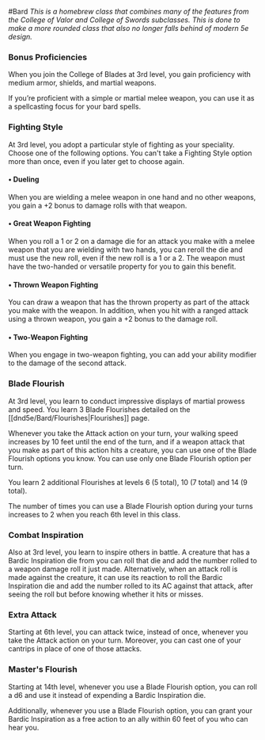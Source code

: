 #Bard
*This is a homebrew class that combines many of the features from the College of Valor and College of Swords subclasses. This is done to make a more rounded class that also no longer falls behind of modern 5e design.*

### Bonus Proficiencies
When you join the College of Blades at 3rd level, you gain proficiency with medium armor, shields, and martial weapons.

If you’re proficient with a simple or martial melee weapon, you can use it as a spellcasting focus for your bard spells.

### Fighting Style
At 3rd level, you adopt a particular style of fighting as your speciality. Choose one of the following options. You can't take a Fighting Style option more than once, even if you later get to choose again.

#### • Dueling
When you are wielding a melee weapon in one hand and no other weapons, you gain a +2 bonus to damage rolls with that weapon.

#### • Great Weapon Fighting
When you roll a 1 or 2 on a damage die for an attack you make with a melee weapon that you are wielding with two hands, you can reroll the die and must use the new roll, even if the new roll is a 1 or a 2. The weapon must have the two-handed or versatile property for you to gain this benefit.

#### • Thrown Weapon Fighting
You can draw a weapon that has the thrown property as part of the attack you make with the weapon.
In addition, when you hit with a ranged attack using a thrown weapon, you gain a +2 bonus to the damage roll.

#### • Two-Weapon Fighting
When you engage in two-weapon fighting, you can add your ability modifier to the damage of the second attack.

### Blade Flourish
At 3rd level, you learn to conduct impressive displays of martial prowess and speed. You learn 3 Blade Flourishes detailed on the [[dnd5e/Bard/Flourishes\|Flourishes]] page.

Whenever you take the Attack action on your turn, your walking speed increases by 10 feet until the end of the turn, and if a weapon attack that you make as part of this action hits a creature, you can use one of the Blade Flourish options you know. You can use only one Blade Flourish option per turn.

You learn 2 additional Flourishes at levels 6 (5 total), 10 (7 total) and 14 (9 total).

The number of times you can use a Blade Flourish option during your turns increases to 2 when you reach 6th level in this class.

### Combat Inspiration
Also at 3rd level, you learn to inspire others in battle. A creature that has a Bardic Inspiration die from you can roll that die and add the number rolled to a weapon damage roll it just made. Alternatively, when an attack roll is made against the creature, it can use its reaction to roll the Bardic Inspiration die and add the number rolled to its AC against that attack, after seeing the roll but before knowing whether it hits or misses.

### Extra Attack
Starting at 6th level, you can attack twice, instead of once, whenever you take the Attack action on your turn. Moreover, you can cast one of your cantrips in place of one of those attacks.

### Master's Flourish
Starting at 14th level, whenever you use a Blade Flourish option, you can roll a d6 and use it instead of expending a Bardic Inspiration die.

Additionally, whenever you use a Blade Flourish option, you can grant your Bardic Inspiration as a free action to an ally within 60 feet of you who can hear you.